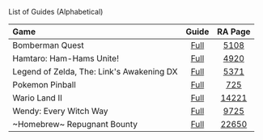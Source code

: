 List of Guides (Alphabetical) 

| Game                                      |                              Guide                               |                      RA Page                      |
| :---------------------------------------- | :--------------------------------------------------------------: | :-----------------------------------------------: |
| Bomberman Quest                           |             [Full](Bomberman-Quest-(Game-Boy-Color))             |  [5108](https://retroachievements.org/game/5108)  |
| Hamtaro: Ham-Hams Unite!                  |         [Full](Hamtaro-Ham-Hams-Unite-(Game-Boy-Color))          |  [4920](https://retroachievements.org/game/4920)  |
| Legend of Zelda, The: Link's Awakening DX | [Full](The-Legend-of-Zelda,-Links-Awakening-DX-(Game-Boy-Color)) |  [5371](https://retroachievements.org/game/5371)  |
| Pokemon Pinball                           |             [Full](Pokemon-Pinball-(Game-Boy-Color))             |   [725](https://retroachievements.org/game/725)   |
| Wario Land II                             |              [Full](Wario-Land-II-(Game-Boy-Color))              | [14221](https://retroachievements.org/game/14221) |
| Wendy: Every Witch Way                    |          [Full](Wendy-Every-Witch-Way-(Game-Boy-Color))          |  [9725](https://retroachievements.org/game/9725)  |
| \~Homebrew\~ Repugnant Bounty               |       [Full](~Homebrew~-Repugnant-Bounty-(Game-Boy-Color))       | [22650](https://retroachievements.org/game/22650) |